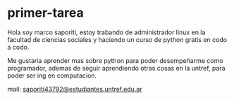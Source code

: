 # primer-tarea
Hola soy marco saporiti, estoy trabando de administrador linux en la facultad de ciencias sociales y haciendo un curso de python gratis en codo a codo.

Me gustaria aprender mas sobre python para poder desempeñarme como programador, ademas de seguir aprendiendo otras cosas en la untref, para poder ser ing en computacion.

mail: saporiti43792@estudiantes.untref.edu.ar
